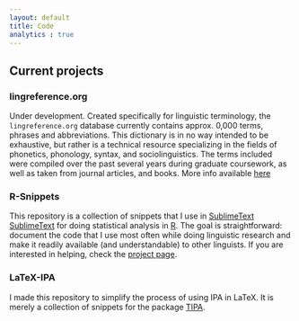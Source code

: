 ```yaml
---
layout: default
title: Code
analytics : true
---
```


## Current projects

### lingreference.org  
  Under development. Created specifically for linguistic terminology, the <code>lingreference.org</code> database currently contains approx. 0,000 terms, phrases and abbreviations. This dictionary is in no way intended to be exhaustive, but rather is a technical resource specializing in the fields of phonetics, phonology, syntax, and sociolinguistics. The terms included were compiled over the past several years during graduate coursework, as well as taken from journal articles, and books. More info available [here](/projects/lingreference)

### R-Snippets  
  This repository is a collection of snippets that I use in [SublimeText] [SublimeText] for doing statistical analysis in [R][R]. The goal is straightforward: document the code that I use most often while doing linguistic research and make it readily available (and understandable) to other linguists. If you are interested in helping, check the [project page](/projects/R-snippets).

### LaTeX-IPA
  I made this repository to simplify the process of using IPA in LaTeX. It is merely a collection of snippets for the package [TIPA][TIPA].

[SublimeText]: http://www.sublimetext.com
[R]: http://www.r-project.org
[TIPA]: http://www.ctan.org/pkg/tipa
